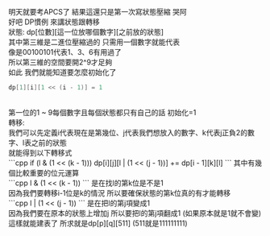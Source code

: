 明天就要考APCS了 結果這還只是第一次寫狀態壓縮 哭阿<br>
好吧 DP慣例 來講狀態跟轉移<br>
狀態: dp[位數][這一位放哪個數字][之前放的狀態] <br>
其中第三維是二進位壓縮過的 只需用一個數字就能代表<br>
像是00100101代表1、3、6有用過了<br>
所以第三維的空間要開2^9才足夠<br>
如此 我們就能知道要怎麼初始化了<br>
```cpp 
dp[1][i][1 << (i - 1)] = 1
```
<br>
第一位的1 ~ 9每個數字且每個狀態都只有自己的話 初始化=1<br>
轉移: <br>
我們可以先定義i代表現在是第幾位、j代表我們想放入的數字、k代表j正負2的數字、l表之前的狀態<br>
就能得到以下轉移式<br>
```cpp
if (l & (1 << (k - 1)))
  dp[i][j][l | (1 << (j - 1))] += dp[i - 1][k][l]
```
其中有幾個比較重要的位元運算<br>
```cpp 
l & (1 << (k - 1))
``` 
是在找l的第k位是不是1<br>
因為我們要轉移i-1位是k的情況 所以要確保狀態的第k位真的有才能轉移<br>
```cpp 
l | (1 << (j - 1))
``` 
是在把l的第j項變成1<br>
因為我們要在原本的狀態上增加j 所以要把l的第j項翻成1 (如果原本就是1就不會變)<br>
這樣就能建表了 所求就是dp[p][q][511] (511就是111111111)<br>
